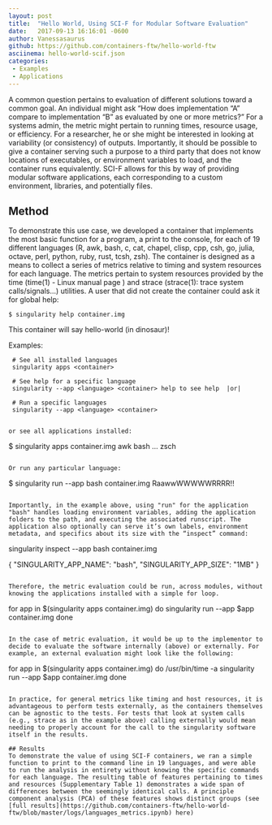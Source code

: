 ```yaml
---
layout: post
title:  "Hello World, Using SCI-F for Modular Software Evaluation"
date:   2017-09-13 16:16:01 -0600
author: Vanessasaurus
github: https://github.com/containers-ftw/hello-world-ftw
asciinema: hello-world-scif.json
categories:
 - Examples
 - Applications
---
```


A common question pertains to evaluation of different solutions toward a common goal. An individual might ask “How does implementation “A” compare to implementation “B” as evaluated by one or more metrics?” For a systems admin, the metric might pertain to running times, resource usage, or efficiency. For a researcher, he or she might be interested in looking at variability (or consistency) of outputs. Importantly, it should be possible to give a container serving such a purpose to a third party that does not know locations of executables, or environment variables to load, and the container runs equivalently. SCI-F allows for this by way of providing modular software applications, each corresponding to a custom environment, libraries, and potentially files.

## Method
To demonstrate this use case, we developed a container that implements the most basic function for a program, a print to the console, for each of 19 different languages (R, awk, bash, c, cat, chapel, clisp, cpp, csh, go, julia, octave, perl, python, ruby, rust, tcsh, zsh). The container is designed as a means to collect a series of metrics relative to timing and system resources for each language. The metrics pertain to system resources provided by the time (time(1) - Linux manual page ) and strace (strace(1): trace system calls/signals...) utilities. A user that did not create the container could ask it for global help:

```
$ singularity help container.img
```

This container will say hello-world (in dinosaur)!

Examples:

     # See all installed languages
     singularity apps <container>

     # See help for a specific language
     singularity --app <language> <container> help to see help  |or|

     # Run a specific languages
     singularity --app <language> <container>

```

or see all applications installed:

```
$ singularity apps container.img
   awk
   bash
   …
   zsch
```

Or run any particular language:

```
$ singularity run --app bash container.img
RaawwWWWWWRRRR!!
```

Importantly, in the example above, using "run" for the application "bash" handles loading environment variables, adding the application folders to the path, and executing the associated runscript. The application also optionally can serve it’s own labels, environment metadata, and specifics about its size with the “inspect” command:

```
singularity inspect --app bash container.img

{
    "SINGULARITY_APP_NAME": "bash",
    "SINGULARITY_APP_SIZE": "1MB"
}
```

Therefore, the metric evaluation could be run, across modules, without knowing the applications installed with a simple for loop.

```
for app in $(singularity apps container.img)
    do
    singularity run --app $app container.img
done
```

In the case of metric evaluation, it would be up to the implementor to decide to evaluate the software internally (above) or externally. For example, an external evaluation might look like the following:

```
for app in $(singularity apps container.img)
    do
    /usr/bin/time -a singularity run --app $app container.img
done
```

In practice, for general metrics like timing and host resources, it is advantageous to perform tests externally, as the containers themselves can be agnostic to the tests. For tests that look at system calls (e.g., strace as in the example above) calling externally would mean needing to properly account for the call to the singularity software itself in the results.

## Results
To demonstrate the value of using SCI-F containers, we ran a simple function to print to the command line in 19 languages, and were able to run the analysis in entirety without knowing the specific commands for each language. The resulting table of features pertaining to times and resources (Supplementary Table 1) demonstrates a wide span of differences between the seemingly identical calls. A principle component analysis (PCA) of these features shows distinct groups (see [full results](https://github.com/containers-ftw/hello-world-ftw/blob/master/logs/languages_metrics.ipynb) here)
